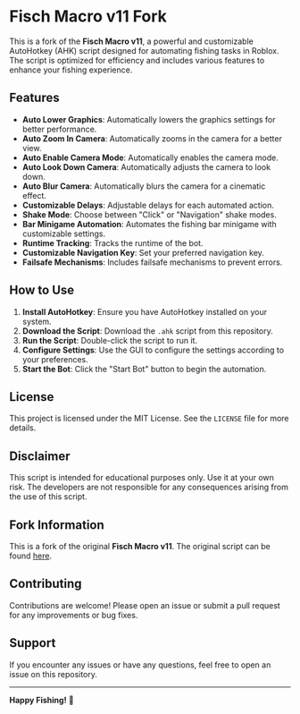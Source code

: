 # Fisch Macro v11 Fork

This is a fork of the **Fisch Macro v11**, a powerful and customizable AutoHotkey (AHK) script designed for automating fishing tasks in Roblox. The script is optimized for efficiency and includes various features to enhance your fishing experience.

## Features

- **Auto Lower Graphics**: Automatically lowers the graphics settings for better performance.
- **Auto Zoom In Camera**: Automatically zooms in the camera for a better view.
- **Auto Enable Camera Mode**: Automatically enables the camera mode.
- **Auto Look Down Camera**: Automatically adjusts the camera to look down.
- **Auto Blur Camera**: Automatically blurs the camera for a cinematic effect.
- **Customizable Delays**: Adjustable delays for each automated action.
- **Shake Mode**: Choose between "Click" or "Navigation" shake modes.
- **Bar Minigame Automation**: Automates the fishing bar minigame with customizable settings.
- **Runtime Tracking**: Tracks the runtime of the bot.
- **Customizable Navigation Key**: Set your preferred navigation key.
- **Failsafe Mechanisms**: Includes failsafe mechanisms to prevent errors.

## How to Use

1. **Install AutoHotkey**: Ensure you have AutoHotkey installed on your system.
2. **Download the Script**: Download the `.ahk` script from this repository.
3. **Run the Script**: Double-click the script to run it.
4. **Configure Settings**: Use the GUI to configure the settings according to your preferences.
5. **Start the Bot**: Click the "Start Bot" button to begin the automation.

## License

This project is licensed under the MIT License. See the `LICENSE` file for more details.

## Disclaimer

This script is intended for educational purposes only. Use it at your own risk. The developers are not responsible for any consequences arising from the use of this script.

## Fork Information

This is a fork of the original **Fisch Macro v11**. The original script can be found [here](https://example.com/original-fisch-macro).

## Contributing

Contributions are welcome! Please open an issue or submit a pull request for any improvements or bug fixes.

## Support

If you encounter any issues or have any questions, feel free to open an issue on this repository.

---

**Happy Fishing!** 🎣
